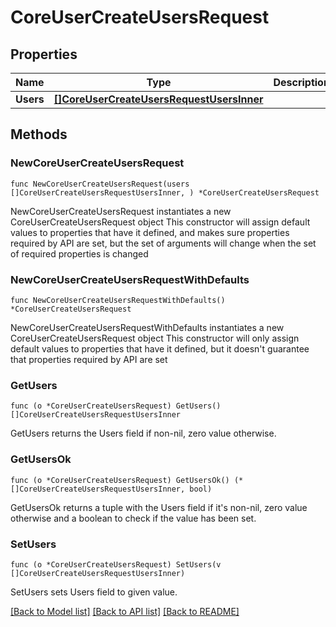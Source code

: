 # CoreUserCreateUsersRequest

## Properties

Name | Type | Description | Notes
------------ | ------------- | ------------- | -------------
**Users** | [**[]CoreUserCreateUsersRequestUsersInner**](CoreUserCreateUsersRequestUsersInner.md) |  | 

## Methods

### NewCoreUserCreateUsersRequest

`func NewCoreUserCreateUsersRequest(users []CoreUserCreateUsersRequestUsersInner, ) *CoreUserCreateUsersRequest`

NewCoreUserCreateUsersRequest instantiates a new CoreUserCreateUsersRequest object
This constructor will assign default values to properties that have it defined,
and makes sure properties required by API are set, but the set of arguments
will change when the set of required properties is changed

### NewCoreUserCreateUsersRequestWithDefaults

`func NewCoreUserCreateUsersRequestWithDefaults() *CoreUserCreateUsersRequest`

NewCoreUserCreateUsersRequestWithDefaults instantiates a new CoreUserCreateUsersRequest object
This constructor will only assign default values to properties that have it defined,
but it doesn't guarantee that properties required by API are set

### GetUsers

`func (o *CoreUserCreateUsersRequest) GetUsers() []CoreUserCreateUsersRequestUsersInner`

GetUsers returns the Users field if non-nil, zero value otherwise.

### GetUsersOk

`func (o *CoreUserCreateUsersRequest) GetUsersOk() (*[]CoreUserCreateUsersRequestUsersInner, bool)`

GetUsersOk returns a tuple with the Users field if it's non-nil, zero value otherwise
and a boolean to check if the value has been set.

### SetUsers

`func (o *CoreUserCreateUsersRequest) SetUsers(v []CoreUserCreateUsersRequestUsersInner)`

SetUsers sets Users field to given value.



[[Back to Model list]](../README.md#documentation-for-models) [[Back to API list]](../README.md#documentation-for-api-endpoints) [[Back to README]](../README.md)


